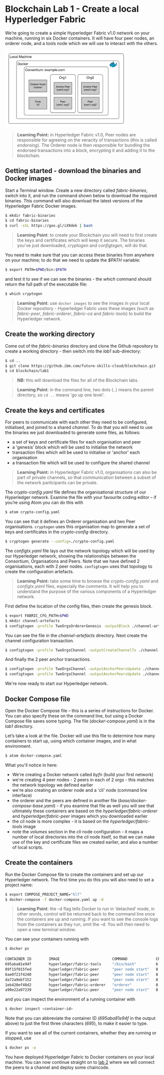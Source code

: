 # Blockchain Lab 1 - Create a local Hyperledger Fabric

We’re going to create a simple Hyperledger Fabric v1.0 network on your machine, running in six Docker containers. It will have four peer nodes, an orderer node, and a tools node which we will use to interact with the others.

<img src="./images/lab1-img3.png" alt="Lab 1 architecture" style="width: 400px;"/>

> **Learning Point:** in Hyperledger Fabric v1.0, Peer nodes are responsible for agreeing on the veracity of transactions (this is called _endorsing_). The Orderer node is then responsible for bundling the endorsed transactions into a block, encrypting it and adding it to the blockchain.


## Getting started - download the binaries and Docker images
Start a Terminal window.  Create a new directory called _fabric-binaries_, switch into it, and run the command shown below to download the required binaries.  This command will also download the latest versions of the Hyperledger Fabric Docker images.
```bash
$ mkdir fabric-binaries
$ cd fabric-binaries
$ curl -sSL https://goo.gl/iX9dek | bash
```
> **Learning Point**: to create your Blockchain you will need to first create the keys and certificates which will keep it secure. The binaries you've just downloaded, _cryptogen_ and _configtxgen_, will do that.

You need to make sure that you can access these binaries from anywhere on your machine; to do that we need to update the _$PATH_ variable:
```bash
$ export PATH=$PWD/bin:$PATH
```
and test it to see if we can see the binaries - the _which_ command should return the full path of the executable file:
```bash
$ which cryptogen
```
> **Learning Point**: use `docker images` to see the images in your local Docker repository - Hyperledger Fabric uses these images (such as _fabric-peer_, _fabric-orderer_, _fabric-ca_ and _fabric-tools_) to build the Hyperledger network.

## Create the working directory
Come out of the _fabric-binaries_ directory and clone the Github repository to create a working directory - then switch into the _lab1_ sub-directory:
```bash
$ cd ..
$ git clone https://github.ibm.com/future-skills-cloud/blockchain.git
$ cd blockchain/lab1
```
> **NB:** this will download the files for all of the Blockchain labs.

> **Learning Point**: in the command line, two dots (..) means the parent directory, so `cd ..` means 'go up one level'.


## Create the keys and certificates
For peers to communicate with each other they need to be configured, initialised, and joined to a shared _channel_.
To do that you will need to use the binaries we just downloaded to generate some files, as follows:
- a set of keys and certificate files for each organisation and peer
- a 'genesis' block which will be used to initialise the network
- transaction files which will be used to initialise or 'anchor' each organisation
- a transaction file which will be used to configure the shared channel

> **Learning Point:** in Hyperledger Fabric v1.0, organisations can also be part of private channels, so that communication between a subset of the network participants can be private.

The _crypto-config.yaml_ file defines the organisational structure of our Hyperledger network.  Examine the file with your favourite coding editor – if you’re using Atom you can do this with
```bash
$ atom crypto-config.yaml
```
You can see that it defines an Orderer organisation and two Peer organisations.  `cryptogen` uses this organisation map to generate a set of keys and certificates in the _crypto-config_ directory.
```bash
$ cryptogen generate --config=./crypto-config.yaml
```

The _configtx.yaml_ file lays out the network topology which will be used by our Hyperledger network, showing the relationships between the Consortium, Organisations and Peers. Note that we have defined 2 organisations, each with 2 peer nodes. `configtxgen` uses that topology to create the configuration artefacts.

>**Learning Point:** take some time to browse the _crypto-config.yaml_ and _configtx.yaml_ files, especially the comments.  It will help you to understand the purpose of the various components of a Hyperledger network.

First define the location of the config files, then create the genesis block.
```bash
$ export FABRIC_CFG_PATH=$PWD
$ mkdir channel-artefacts
$ configtxgen -profile TwoOrgsOrdererGenesis -outputBlock ./channel-artefacts/genesis.block
```
You can see the file in the _channel-artefacts_ directory. Next create the channel configuration transaction.
```bash
$ configtxgen -profile TwoOrgsChannel -outputCreateChannelTx ./channel-artefacts/channel.tx -channelID mychannel
```
And finally the 2 peer anchor transactions.
```bash
$ configtxgen -profile TwoOrgsChannel -outputAnchorPeersUpdate ./channel-artefacts/Org1MSPanchors.tx -channelID mychannel -asOrg Org1MSP
$ configtxgen -profile TwoOrgsChannel -outputAnchorPeersUpdate ./channel-artefacts/Org2MSPanchors.tx -channelID mychannel -asOrg Org2MSP
```
We're now ready to start our Hyperledger network.

## Docker Compose file
Open the Docker Compose file – this is a series of instructions for Docker.  You can also specify these on the command line, but using a Docker Compose file saves some typing.  The file (_docker-compose.yaml_) is in the _lab1_ directory.

Let’s take a look at the file.  Docker will use this file to determine how many containers to start up, using which container images, and in what environment.

```bash
$ atom docker-compose.yaml
```


What you'll notice in here:
- We're creating a Docker network called _byfn_ (build your first network)
- we're creating 4 peer nodes - 2 peers in each of 2 orgs - this matches the network topology we defined earlier
- we're also creating an orderer node and a 'cli' node (command line interface)
- the orderer and the peers are defined in another file (_base/docker-compose-base.yaml_) - if you examine that file as well you will see that ultimately these containers are based on the _hyperledger/fabric-orderer_ and _hyperledger/fabric-peer_ images which you downloaded earlier
- the _cli_ node is more complex - it is based on the _hyperledger/fabric-tools_ image
- note the _volumes_ section in the _cli_ node configuration - it maps a number of local directories into the _cli_ node itself, so that we can make use of the key and certificate files we created earlier, and also a number of local scripts.


## Create the containers
Run the Docker Compose file to create the containers and set up our Hyperledger network. The first time you do this you will also need to set a project name:
```bash
$ export COMPOSE_PROJECT_NAME="hlf"
$ docker-compose -f docker-compose.yaml up -d
```

> **Learning Point**: the –d flag tells Docker to run in ‘detached’ mode, in other words, control will be returned back to the command line once the containers are up and running.  If you want to see the console logs from the containers as they run, omit the –d.  You will then need to open a new terminal window.

You can see your containers running with
```bash
$ docker ps

CONTAINER ID        IMAGE                        COMMAND             CREATED             STATUS              PORTS                                              NAMES
695aba81e94f        hyperledger/fabric-tools     "/bin/bash"         6 seconds ago       Up 4 seconds                                                           cli
89f15f015fed        hyperledger/fabric-peer      "peer node start"   8 seconds ago       Up 5 seconds        0.0.0.0:10051->7051/tcp, 0.0.0.0:10053->7053/tcp   peer1.org2.example.com
6ae0f21f4240        hyperledger/fabric-peer      "peer node start"   8 seconds ago       Up 5 seconds        0.0.0.0:8051->7051/tcp, 0.0.0.0:8053->7053/tcp     peer1.org1.example.com
da72a9ebf152        hyperledger/fabric-peer      "peer node start"   8 seconds ago       Up 6 seconds        0.0.0.0:9051->7051/tcp, 0.0.0.0:9053->7053/tcp     peer0.org2.example.com
1eb420ef48d2        hyperledger/fabric-orderer   "orderer"           8 seconds ago       Up 7 seconds        0.0.0.0:7050->7050/tcp                             orderer.example.com
a90e22a97239        hyperledger/fabric-peer      "peer node start"   8 seconds ago       Up 7 seconds        0.0.0.0:7051->7051/tcp, 0.0.0.0:7053->7053/tcp     peer0.org1.example.com

```
and you can inspect the environment of a running container with
```bash
$ docker inspect <container-id>
```
Note that you can abbreviate the container ID (_695aba81e94f_ in the output above) to just the first three characters (_695_), to make it easier to type.

If you want to see all of the current containers, whether they are running or stopped, use
```bash
$ docker ps -a
```


You have deployed Hyperledger Fabric to Docker containers on your local machine.  You can now continue straight on to [lab 2](./lab2-v1.md) where we will connect the peers to a channel and deploy some chaincode.
